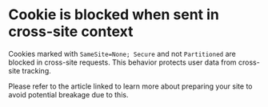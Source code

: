 # Cookie is blocked when sent in cross-site context

Cookies marked with `SameSite=None; Secure` and not `Partitioned` are blocked in cross-site requests.
This behavior protects user data from cross-site tracking.

Please refer to the article linked to learn more about preparing your site to avoid potential breakage due to this.
